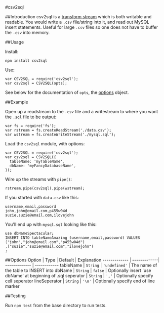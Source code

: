 #csv2sql

##Introduction
csv2sql is a [transform stream](https://nodejs.org/api/stream.html#stream_class_stream_transform_1) which is both writable and readable. You would write a `.csv` file/string into it, and read out MySQL insert statements. Useful for large `.csv` files so one does not have to buffer the `.csv` into memory.

##Usage

Install:

```
npm install csv2sql
```

Use:

```
var CSV2SQL = require('csv2sql');
var csv2sql = CSV2SQL(opts);
```

See below for the documentation of `opts`, the [options](#Options) object.

##Example

Open up a readstream to the `.csv` file and a writestream to where you want
the `.sql` file to be output:

```
var fs = require('fs');
var rstream = fs.createReadStream('./data.csv');
var wstream = fs.createWriteStream('./mysql.sql');
```

Load the `csv2sql` module, with options:

```
var CSV2SQL = require('csv2sql');
var csv2sql = CSV2SQL({
  tableName: 'myTableName',
  dbName: 'myFancyDatabaseName',
});
```

Wire up the streams with `pipe()`:

```
rstream.pipe(csv2sql).pipe(wstream);
```

If you started with `data.csv` like this:

```
username,email,password
john,john@email.com,p455w04d
suzie,suzie@email.com,ilovejohn
```


You'll end up with `mysql.sql` looking like this:

```
use dbNameSpectacular;
INSERT INTO tableNameAmazing (username,email,password) VALUES
("john","john@email.com","p455w04d")
,("suzie","suzie@email.com","ilovejohn")
;
```

##Options
Option        | Type         | Default       | Explanation
------------- | -------------| ------------- | ------------
tableName     | `String`     | `'undefined'` | The name of the table to INSERT into
dbName        | `String`     | `false`       | Optionally insert 'use dbName' at beginning of .sql
seperator     | `String`     | `','`         | Optionally specify cell seperator
lineSeperator | `String`     | `'\n'`        | Optionally specify end of line marker

##Testing

Run `npm test` from the base directory to run tests.
